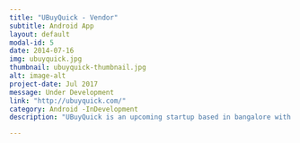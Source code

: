 ```yaml
---
title: "UBuyQuick - Vendor"
subtitle: Android App
layout: default
modal-id: 5
date: 2014-07-16
img: ubuyquick.jpg
thumbnail: ubuyquick-thumbnail.jpg
alt: image-alt
project-date: Jul 2017
message: Under Development
link: "http://ubuyquick.com/"
category: Android -InDevelopment
description: "UBuyQuick is an upcoming startup based in bangalore with high spirits to beat the masters like Amazon Now, Groffers etc... I am responsible to build their Vendor application which can register new vendors, recieve realtime orders, manage billing and many more."

---
```

